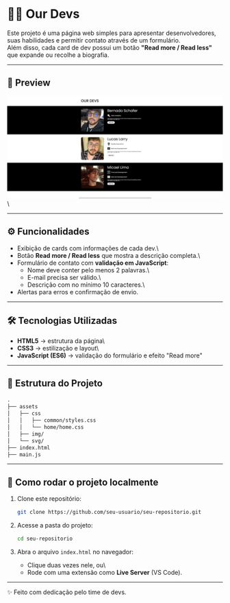 # 👨‍💻 Our Devs

Este projeto é uma página web simples para apresentar desenvolvedores,
suas habilidades e permitir contato através de um formulário.\
Além disso, cada card de dev possui um botão **"Read more / Read less"**
que expande ou recolhe a biografia.

------------------------------------------------------------------------

## 📸 Preview

![Preview do site](./assets/img/preview.png)\

------------------------------------------------------------------------

## ⚙️ Funcionalidades

-   Exibição de cards com informações de cada dev.\
-   Botão **Read more / Read less** que mostra a descrição completa.\
-   Formulário de contato com **validação em JavaScript**:
    -   Nome deve conter pelo menos 2 palavras.\
    -   E-mail precisa ser válido.\
    -   Descrição com no mínimo 10 caracteres.\
-   Alertas para erros e confirmação de envio.

------------------------------------------------------------------------

## 🛠️ Tecnologias Utilizadas

-   **HTML5** → estrutura da página\
-   **CSS3** → estilização e layout\
-   **JavaScript (ES6)** → validação do formulário e efeito "Read more"

------------------------------------------------------------------------

## 📂 Estrutura do Projeto

    .
    ├── assets
    │   ├── css
    │   │   ├── common/styles.css
    │   │   └── home/home.css
    │   ├── img/
    │   └── svg/
    ├── index.html
    ├── main.js

------------------------------------------------------------------------

## 🚀 Como rodar o projeto localmente

1.  Clone este repositório:

    ``` bash
    git clone https://github.com/seu-usuario/seu-repositorio.git
    ```

2.  Acesse a pasta do projeto:

    ``` bash
    cd seu-repositorio
    ```

3.  Abra o arquivo `index.html` no navegador:

    -   Clique duas vezes nele, ou\
    -   Rode com uma extensão como **Live Server** (VS Code).

------------------------------------------------------------------------

✨ Feito com dedicação pelo time de devs.
